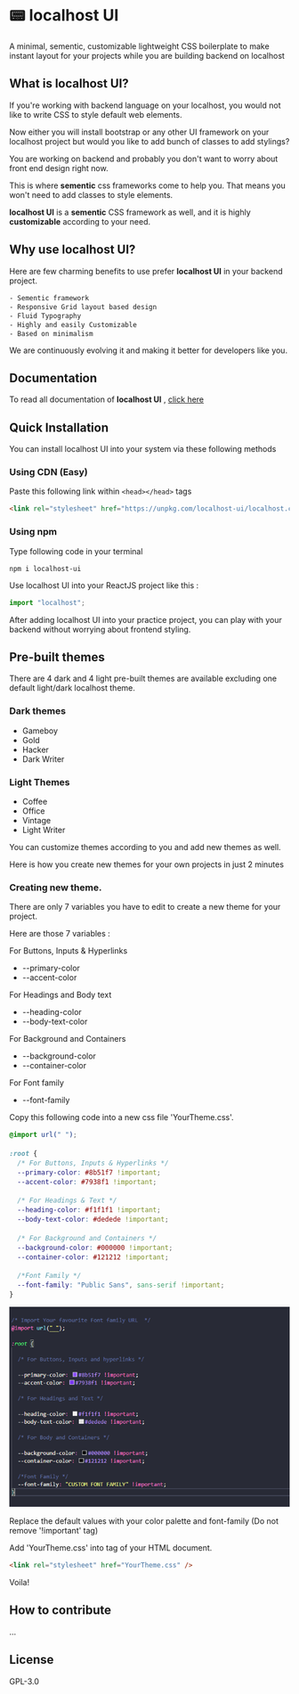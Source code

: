 # 📟 localhost UI

A minimal, sementic, customizable lightweight CSS boilerplate to make instant layout for your projects while you are building backend on localhost

## What is localhost UI?

If you're working with backend language on your localhost, you would not like to write CSS to style default web elements.

Now either you will install bootstrap or any other UI framework on your localhost project but would you like to add bunch of classes to add stylings?

You are working on backend and probably you don't want to worry about front end design right now.

This is where **sementic** css frameworks come to help you. That means you won't need to add classes to style elements.

**localhost UI** is a **sementic** CSS framework as well, and it is highly **customizable** according to your need.

## Why use localhost UI?

Here are few charming benefits to use prefer **localhost UI** in your backend project.

    - Sementic framework
    - Responsive Grid layout based design
    - Fluid Typography
    - Highly and easily Customizable
    - Based on minimalism

We are continuously evolving it and making it better for developers like you.

## Documentation

To read all documentation of **localhost UI** , [click here](https://localhost-css.netlify.app/)

## Quick Installation

You can install localhost UI into your system via these following methods

### Using CDN (Easy)

Paste this following link within `<head></head>` tags

```html
<link rel="stylesheet" href="https://unpkg.com/localhost-ui/localhost.css" />
```

### Using npm

Type following code in your terminal

```git
npm i localhost-ui
```

Use localhost UI into your ReactJS project like this :

```javascript
import "localhost";
```

After adding localhost UI into your practice project, you can play with your backend without worrying about frontend styling.

## Pre-built themes

There are 4 dark and 4 light pre-built themes are available excluding one default light/dark localhost theme.

### Dark themes

- Gameboy
- Gold
- Hacker
- Dark Writer

### Light Themes

- Coffee
- Office
- Vintage
- Light Writer

You can customize themes according to you and add new themes as well.

Here is how you create new themes for your own projects in just 2 minutes

### Creating new theme.

There are only 7 variables you have to edit to create a new theme for your project.

Here are those 7 variables :

For Buttons, Inputs &amp; Hyperlinks

- --primary-color
- --accent-color

For Headings and Body text

- --heading-color
- --body-text-color

For Background and Containers

- --background-color
- --container-color

For Font family

- --font-family

Copy this following code into a new css file 'YourTheme.css'.

```css
@import url(" ");

:root {
  /* For Buttons, Inputs & Hyperlinks */
  --primary-color: #8b51f7 !important;
  --accent-color: #7938f1 !important;

  /* For Headings & Text */
  --heading-color: #f1f1f1 !important;
  --body-text-color: #dedede !important;

  /* For Background and Containers */
  --background-color: #000000 !important;
  --container-color: #121212 !important;

  /*Font Family */
  --font-family: "Public Sans", sans-serif !important;
}
```

![img](img/create_new_theme.PNG)

Replace the default values with your color palette and font-family (Do not remove '!important' tag)

Add 'YourTheme.css' into <head></head> tag of your HTML document.

```html
<link rel="stylesheet" href="YourTheme.css" />
```

Voila!

## How to contribute

...

## License

GPL-3.0
